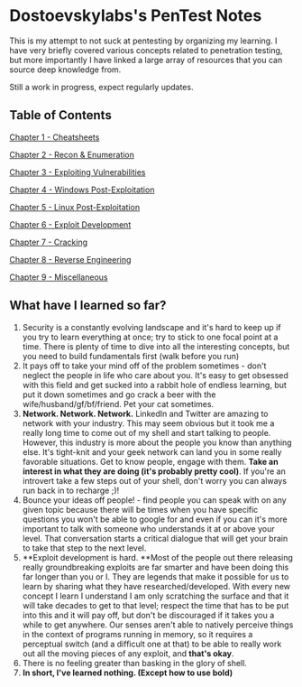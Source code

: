# Dostoevskylabs's PenTest Notes

This is my attempt to not suck at pentesting by organizing my learning. I have very briefly covered various concepts related to penetration testing, but more importantly I have linked a large array of resources that you can source deep knowledge from.

Still a work in progress, expect regularly updates.

## Table of Contents

[​Chapter 1 - Cheatsheets](chapter-1.md)

[​Chapter 2 - Recon & Enumeration](chapter-2.md)

[​Chapter 3 - Exploiting Vulnerabilities](chapter-3.md)

[Chapter 4 - Windows Post-Exploitation](chapter-4.md)

[​Chapter 5 - Linux Post-Exploitation​](chapter-5.md)

[Chapter 6 - Exploit Development](chapter-6.md)

[Chapter 7 - Cracking​](chapter-7.md)

[Chapter 8 - Reverse Engineering](chapter-8.md)

[​Chapter 9 - Miscellaneous](chapter-9.md)

## What have I learned so far?

1. Security is a constantly evolving landscape and it's hard to keep up if you try to learn everything at once; try to stick to one focal point at a time. There is plenty of time to dive into all the interesting concepts, but you need to build fundamentals first \(walk before you run\)
2. It pays off to take your mind off of the problem sometimes - don't neglect the people in life who care about you. It's easy to get obsessed with this field and get sucked into a rabbit hole of endless learning, but put it down sometimes and go crack a beer with the wife/husband/gf/bf/friend. Pet your cat sometimes.
3. **Network. Network. Network.** LinkedIn and Twitter are amazing to network with your industry. This may seem obvious but it took me a really long time to come out of my shell and start talking to people. However, this industry is more about the people you know than anything else. It's tight-knit and your geek network can land you in some really favorable situations. Get to know people, engage with them. **Take an interest in what they are doing \(it's probably pretty cool\)**. If you're an introvert take a few steps out of your shell, don't worry you can always run back in to recharge ;\)!
4. Bounce your ideas off people! - find people you can speak with on any given topic because there will be times when you have specific questions you won't be able to google for and even if you can it's more important to talk with someone who understands it at or above your level. That conversation starts a critical dialogue that will get your brain to take that step to the next level.
5. **Exploit development is hard. **Most of the people out there releasing really groundbreaking exploits are far smarter and have been doing this far longer than you or I. They are legends that make it possible for us to learn by sharing what they have researched/developed. With every new concept I learn I understand I am only scratching the surface and that it will take decades to get to that level; respect the time that has to be put into this and it will pay off, but don't be discouraged if it takes you a while to get anywhere. Our senses aren't able to natively perceive things in the context of programs running in memory, so it requires a perceptual switch \(and a difficult one at that\) to be able to really work out all the moving pieces of any exploit, and **that's okay**.
6. There is no feeling greater than basking in the glory of shell.
7. **In short, I've learned nothing. \(Except how to use bold\)**



